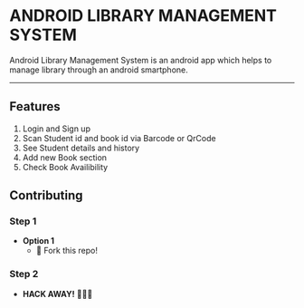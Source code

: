   # ANDROID LIBRARY MANAGEMENT SYSTEM

Android Library Management System is an android app which helps to manage library through an android smartphone.

---
## Features

1. Login and Sign up
2. Scan Student id and book id via Barcode or QrCode
3. See Student details and history
4. Add new Book section
5. Check Book Availibility





## Contributing


### Step 1

- **Option 1**
    - 🍴 Fork this repo!

### Step 2

- **HACK AWAY!** 🔨🔨🔨
